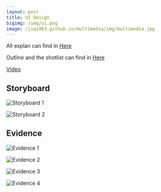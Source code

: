 ```yaml
---
layout: post
title: UI Design
bigimg: /img/ui.png
image: /jiqi963.github.io/multimedia/img/multimedia.jpg
---
```



All explan can find in [Here](https://github.com/SoftEnOP/soften-portfolio-jiqi963.github.io/blob/master/doc/ExplanationVideoProject.pdf)


Outline and the shotlist can find in [Here](https://github.com/SoftEnOP/soften-portfolio-jiqi963.github.io/blob/master/doc/OutlineAndShotlist.pdf)

[Video](https://youtu.be/pdFCACDtebo)

## Storyboard

![Storyboard 1](https://github.com/SoftEnOP/soften-portfolio-jiqi963.github.io/blob/master/img/video/story1.png?raw=true)

![Storyboard 2](https://github.com/SoftEnOP/soften-portfolio-jiqi963.github.io/blob/master/img/video/story2.png?raw=true)

## Evidence

![Evidence 1](https://github.com/SoftEnOP/soften-portfolio-jiqi963.github.io/blob/master/img/video/GaussianBlur.png?raw=true)

![Evidence 2](https://github.com/SoftEnOP/soften-portfolio-jiqi963.github.io/blob/master/img/video/logo.png?raw=true)

![Evidence 3](https://github.com/SoftEnOP/soften-portfolio-jiqi963.github.io/blob/master/img/video/MotionTileEffect.png?raw=true)

![Evidence 4](https://github.com/SoftEnOP/soften-portfolio-jiqi963.github.io/blob/master/img/video/GaussiScaleOrFlipALayeranBlur.png?raw=true)

